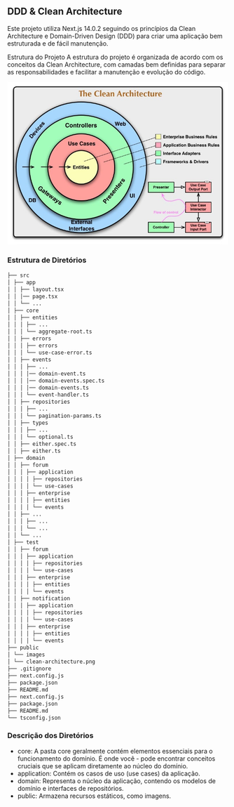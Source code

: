 ## DDD & Clean Architecture

Este projeto utiliza Next.js 14.0.2 seguindo os princípios da Clean Architecture e Domain-Driven Design (DDD) para criar uma aplicação bem estruturada e de fácil manutenção.

Estrutura do Projeto
A estrutura do projeto é organizada de acordo com os conceitos da Clean Architecture, com camadas bem definidas para separar as responsabilidades e facilitar a manutenção e evolução do código.

![alt text](/public/the-clean-architecture.jpg)

### Estrutura de Diretórios

```
├── src
│ ├── app
│ │ ├── layout.tsx
│ │ │── page.tsx
│ │ └── ...
│ ├── core
│ │ ├── entities
│ │ │ ├── ...
│ │ │ └── aggregate-root.ts
│ │ ├── errors
│ │ │ ├── errors
│ │ │ └── use-case-error.ts
│ │ ├── events
│ │ │ ├── ...
│ │ │ │── domain-event.ts
│ │ │ │── domain-events.spec.ts
│ │ │ │── domain-events.ts
│ │ │ └── event-handler.ts
│ │ ├── repositories
│ │ │ ├── ...
│ │ │ └── pagination-params.ts
│ │ ├── types
│ │ │ ├── ...
│ │ │ └── optional.ts
│ │ ├── either.spec.ts
│ │ ├── either.ts
│ ├── domain
│ │ ├── forum
│ │ │ ├── application
│ │ │ │ ├── repositories
│ │ │ │ └── use-cases
│ │ │ ├── enterprise
│ │ │ │ ├── entities
│ │ │ │ └── events
│ │ ├── ...
│ │ │ ├── ...
│ │ │ └── ...
│ │ └── ...
│ ├── test
│ │ ├── forum
│ │ │ ├── application
│ │ │ │ ├── repositories
│ │ │ │ └── use-cases
│ │ │ ├── enterprise
│ │ │ │ ├── entities
│ │ │ │ └── events
│ │ ├── notification
│ │ │ ├── application
│ │ │ │ ├── repositories
│ │ │ │ └── use-cases
│ │ │ ├── enterprise
│ │ │ │ ├── entities
│ │ │ │ └── events
├── public
│ └── images
│ └── clean-architecture.png
├── .gitignore
├── next.config.js
├── package.json
├── README.md
├── next.config.js
├── package.json
├── README.md
└── tsconfig.json
```

### Descrição dos Diretórios

- core: A pasta core geralmente contém elementos essenciais para o funcionamento do domínio. É onde você - pode encontrar conceitos cruciais que se aplicam diretamente ao núcleo do domínio.
- application: Contém os casos de uso (use cases) da aplicação.
- domain: Representa o núcleo da aplicação, contendo os modelos de domínio e interfaces de repositórios.
- public: Armazena recursos estáticos, como imagens.
